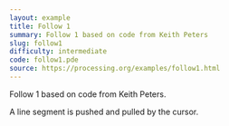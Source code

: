 ```yaml
---
layout: example
title: Follow 1
summary: Follow 1 based on code from Keith Peters
slug: follow1
difficulty: intermediate
code: follow1.pde
source: https://processing.org/examples/follow1.html
---
```


Follow 1 based on code from Keith Peters. 

 A line segment is pushed and pulled by the cursor.
